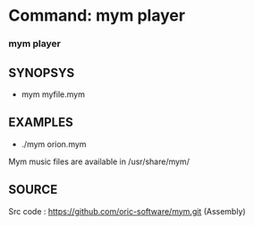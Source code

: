 # Command: mym player

### mym player

## SYNOPSYS
+ mym myfile.mym 

## EXAMPLES
+ ./mym orion.mym

Mym music files are available in /usr/share/mym/

## SOURCE
Src code : https://github.com/oric-software/mym.git (Assembly)
